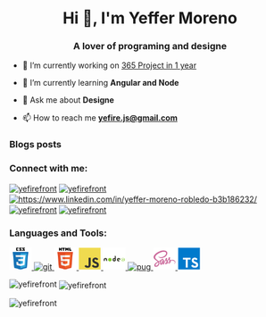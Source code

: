 <h1 align="center">Hi 👋, I'm Yeffer Moreno</h1>
<h3 align="center">A lover of programing and designe</h3>

- 🔭 I’m currently working on [365 Project in 1 year](https://github.com/YefireFront/365Project1Year-HtmlCssJavaScript)

- 🌱 I’m currently learning **Angular and Node**

- 💬 Ask me about **Designe**

- 📫 How to reach me **yefire.js@gmail.com**

### Blogs posts
<!-- BLOG-POST-LIST:START -->
<!-- BLOG-POST-LIST:END -->

<h3 align="left">Connect with me:</h3>
<p align="left">
<a href="https://dev.to/yefirefront" target="blank"><img align="center" src="https://raw.githubusercontent.com/rahuldkjain/github-profile-readme-generator/master/src/images/icons/Social/devto.svg" alt="yefirefront" height="30" width="40" /></a>
<a href="https://twitter.com/yefirefront" target="blank"><img align="center" src="https://raw.githubusercontent.com/rahuldkjain/github-profile-readme-generator/master/src/images/icons/Social/twitter.svg" alt="yefirefront" height="30" width="40" /></a>
<a href="https://linkedin.com/in/https://www.linkedin.com/in/yeffer-moreno-robledo-b3b186232/" target="blank"><img align="center" src="https://raw.githubusercontent.com/rahuldkjain/github-profile-readme-generator/master/src/images/icons/Social/linked-in-alt.svg" alt="https://www.linkedin.com/in/yeffer-moreno-robledo-b3b186232/" height="30" width="40" /></a>
<a href="https://stackoverflow.com/users/yefirefront" target="blank"><img align="center" src="https://raw.githubusercontent.com/rahuldkjain/github-profile-readme-generator/master/src/images/icons/Social/stack-overflow.svg" alt="yefirefront" height="30" width="40" /></a>
<a href="https://instagram.com/yefirefront" target="blank"><img align="center" src="https://raw.githubusercontent.com/rahuldkjain/github-profile-readme-generator/master/src/images/icons/Social/instagram.svg" alt="yefirefront" height="30" width="40" /></a>
</p>

<h3 align="left">Languages and Tools:</h3>
<p align="left"> <a href="https://www.w3schools.com/css/" target="_blank" rel="noreferrer"> <img src="https://raw.githubusercontent.com/devicons/devicon/master/icons/css3/css3-original-wordmark.svg" alt="css3" width="40" height="40"/> </a> <a href="https://git-scm.com/" target="_blank" rel="noreferrer"> <img src="https://www.vectorlogo.zone/logos/git-scm/git-scm-icon.svg" alt="git" width="40" height="40"/> </a> <a href="https://www.w3.org/html/" target="_blank" rel="noreferrer"> <img src="https://raw.githubusercontent.com/devicons/devicon/master/icons/html5/html5-original-wordmark.svg" alt="html5" width="40" height="40"/> </a> <a href="https://developer.mozilla.org/en-US/docs/Web/JavaScript" target="_blank" rel="noreferrer"> <img src="https://raw.githubusercontent.com/devicons/devicon/master/icons/javascript/javascript-original.svg" alt="javascript" width="40" height="40"/> </a> <a href="https://nodejs.org" target="_blank" rel="noreferrer"> <img src="https://raw.githubusercontent.com/devicons/devicon/master/icons/nodejs/nodejs-original-wordmark.svg" alt="nodejs" width="40" height="40"/> </a> <a href="https://pugjs.org" target="_blank" rel="noreferrer"> <img src="https://cdn.worldvectorlogo.com/logos/pug.svg" alt="pug" width="40" height="40"/> </a> <a href="https://sass-lang.com" target="_blank" rel="noreferrer"> <img src="https://raw.githubusercontent.com/devicons/devicon/master/icons/sass/sass-original.svg" alt="sass" width="40" height="40"/> </a> <a href="https://www.typescriptlang.org/" target="_blank" rel="noreferrer"> <img src="https://raw.githubusercontent.com/devicons/devicon/master/icons/typescript/typescript-original.svg" alt="typescript" width="40" height="40"/> </a> </p>

<p><img align="left" src="https://github-readme-stats.vercel.app/api/top-langs?username=yefirefront&show_icons=true&locale=en&layout=compact" alt="yefirefront" /></p>

<p>&nbsp;<img align="center" src="https://github-readme-stats.vercel.app/api?username=yefirefront&show_icons=true&locale=en" alt="yefirefront" /></p>

<p><img align="center" src="https://github-readme-streak-stats.herokuapp.com/?user=yefirefront&" alt="yefirefront" /></p>
